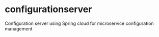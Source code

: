 # configurationserver
Configuration server using Spring cloud for microservice configuration management
